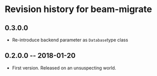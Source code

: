 # Revision history for beam-migrate

## 0.3.0.0

* Re-introduce backend parameter as `Database`type class

## 0.2.0.0  -- 2018-01-20

* First version. Released on an unsuspecting world.
